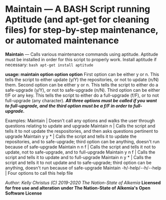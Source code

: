 # Maintain — A BASH Script running Aptitude (and apt-get for cleaning files) for step-by-step maintenance, or automated maintenance

**Maintain** — Calls various maintenance commands using aptitude. Aptitude must be installed in order for this script to properly work.
Install aptitude if necessary: ``bash apt-get install aptitude``

**usage: maintain option option option**
First option can be either y or n. This tells the script to either update (y/Y) the repositories, or not to update (n/N) them.
Second option can be either y or n. This tells the script to either do a safe-upgrade (y/Y), or not to safe-upgrade (n/N).
Third option can be either f/F or any key. This tells the script to either do a full-upgrade (f/F), or to not full-upgrade (any character).
__*All three options must be called if you want to full-upgrade, and the third option must be a f/F in order to full-upgrade.*__

Examples:
Maintain | Doesn't call any options and walks the user through questions relating to update and upgrade
Maintain n | Calls the script and tells it to not update the respositories, and then asks questions pertinent to upgrade
Maintain y y * | Calls the script and tells it to update the repositories, and to safe-upgrade; third option can be anything, doesn't run because of safe-upgrade
Maintain n n f | Calls the script and tells it not to update, not to safe-upgrade, and to full-upgrade
Maintain y n f | Calls the script and tells it to update and to full-upgrade
Maintain n y * | Calls the script and tells it to not update and to safe-upgrade; third option can be anything, doesn't run because of safe-upgrade
Maintain -h/-help/--h/--help | Four options to call this help file

_Author: Kelly Christus (C) 2019-2020 The Nation-State of Alkemia_
__Licensed for free use and alteration under The Nation-State of Alkemia's Open Software License__
